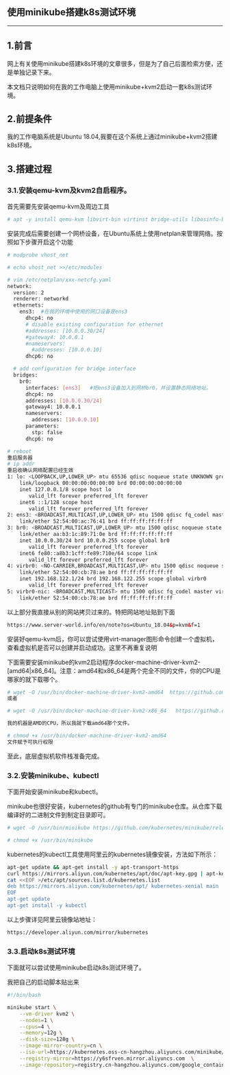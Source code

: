 ## 使用minikube搭建k8s测试环境

-----

## 1.前言

网上有关使用minikube搭建k8s环境的文章很多，但是为了自己后面检索方便，还是单独记录下来。

本文档只说明如何在我的工作电脑上使用minikube+kvm2启动一套k8s测试环境。

## 2.前提条件

我的工作电脑系统是Ubuntu 18.04,我要在这个系统上通过minikube+kvm2搭建k8s环境。

## 3.搭建过程

### 3.1.安装qemu-kvm及kvm2自启程序。

首先需要先安装qemu-kvm及周边工具

```bash
# apt -y install qemu-kvm libvirt-bin virtinst bridge-utils libosinfo-bin libguestfs-tools virt-top 
```

安装完成后需要创建一个网桥设备，在Ubuntu系统上使用netplan来管理网络。按照如下步骤开启这个功能

```bash
# modprobe vhost_net

# echo vhost_net >>/etc/modules

# vim /etc/netplan/xxx-netcfg.yaml
network:
  version: 2
  renderer: networkd
  ethernets:
    ens3:  #在我的环境中使用的网口设备是ens3
      dhcp4: no
      # disable existing configuration for ethernet
      #addresses: [10.0.0.30/24]
      #gateway4: 10.0.0.1
      #nameservers:
        #addresses: [10.0.0.10]
      dhcp6: no

  # add configuration for bridge interface
  bridges:
    br0:
      interfaces: [ens3]   #把ens3设备加入到网桥br0，并设置静态网络地址。
      dhcp4: no
      addresses: [10.0.0.30/24]
      gateway4: 10.0.0.1
      nameservers:
        addresses: [10.0.0.10]
      parameters:
        stp: false
      dhcp6: no

# reboot
重启服务器
# ip addr
重启收确认网络配置已经生效
1: lo: <LOOPBACK,UP,LOWER_UP> mtu 65536 qdisc noqueue state UNKNOWN group default qlen 1000
    link/loopback 00:00:00:00:00:00 brd 00:00:00:00:00:00
    inet 127.0.0.1/8 scope host lo
       valid_lft forever preferred_lft forever
    inet6 ::1/128 scope host
       valid_lft forever preferred_lft forever
2: ens3: <BROADCAST,MULTICAST,UP,LOWER_UP> mtu 1500 qdisc fq_codel master br0 state UP group default qlen 1000
    link/ether 52:54:00:ac:76:41 brd ff:ff:ff:ff:ff:ff
3: br0: <BROADCAST,MULTICAST,UP,LOWER_UP> mtu 1500 qdisc noqueue state UP group default qlen 1000
    link/ether aa:b3:1c:89:71:0e brd ff:ff:ff:ff:ff:ff
    inet 10.0.0.30/24 brd 10.0.0.255 scope global br0
       valid_lft forever preferred_lft forever
    inet6 fe80::a8b3:1cff:fe89:710e/64 scope link
       valid_lft forever preferred_lft forever
4: virbr0: <NO-CARRIER,BROADCAST,MULTICAST,UP> mtu 1500 qdisc noqueue state DOWN group default qlen 1000
    link/ether 52:54:00:cb:78:ae brd ff:ff:ff:ff:ff:ff
    inet 192.168.122.1/24 brd 192.168.122.255 scope global virbr0
       valid_lft forever preferred_lft forever
5: virbr0-nic: <BROADCAST,MULTICAST> mtu 1500 qdisc fq_codel master virbr0 state DOWN group default qlen 1000
    link/ether 52:54:00:cb:78:ae brd ff:ff:ff:ff:ff:ff

```
以上部分我直接从别的网站拷贝过来的。特把网站地址贴到下面

```html
https://www.server-world.info/en/note?os=Ubuntu_18.04&p=kvm&f=1
```

安装好qemu-kvm后，你可以尝试使用virt-manager图形命令创建一个虚拟机，查看虚拟机是否可以创建并启动成功。这里不再重复说明

下面需要安装minikube的kvm2启动程序docker-machine-driver-kvm2-[amd64|x86_64]。注意：amd64和x86_64是两个完全不同的文件，你的CPU是哪家的就下载哪个。

```bash
# wget -O /usr/bin/docker-machine-driver-kvm2-amd64  https://github.com/kubernetes/minikube/releases/download/v1.10.0-beta.2/docker-machine-driver-kvm2-amd64
或者

# wget -O /usr/bin/docker-machine-driver-kvm2-x86_64   https://github.com/kubernetes/minikube/releases/download/v1.10.0-beta.2/docker-machine-driver-kvm2-x86_64

我的机器是AMD的CPU，所以我就下载amd64那个文件。

# chmod +x /usr/bin/docker-machine-driver-kvm2-amd64
文件赋予可执行权限

```

至此，底层虚拟机软件栈准备完成。


### 3.2.安装minikube、kubectl

下面开始安装minikube和kubectl。

minikube也很好安装，kubernetes的github有专门的minikube仓库。从仓库下载编译好的二进制文件到制定目录即可。

```bash
# wget -O /usr/bin/minikube https://github.com/kubernetes/minikube/releases/download/v1.10.0-beta.2/minikube-linux-amd64

# chmod +x /usr/bin/minikube

```

kubernetes的kubectl工具使用阿里云的kubernetes镜像安装，方法如下所示：

```bash
apt-get update && apt-get install -y apt-transport-https
curl https://mirrors.aliyun.com/kubernetes/apt/doc/apt-key.gpg | apt-key add - 
cat <<EOF >/etc/apt/sources.list.d/kubernetes.list
deb https://mirrors.aliyun.com/kubernetes/apt/ kubernetes-xenial main
EOF  
apt-get update
apt-get install -y kubectl

```

以上步骤详见阿里云镜像站地址：

```html
https://developer.aliyun.com/mirror/kubernetes

```

### 3.3.启动k8s测试环境


下面就可以尝试使用minikube启动k8s测试环境了。

我把自己的启动脚本贴出来

```bash
#!/bin/bash

minikube start \
	--vm-driver kvm2 \
	--nodes=1 \
	--cpus=4 \
	--memory=12g \
	--disk-size=128g \
	--image-mirror-country=cn \
	--iso-url=https://kubernetes.oss-cn-hangzhou.aliyuncs.com/minikube/iso/minikube-v1.9.0.iso  \
	--registry-mirror=https://y6sfrven.mirror.aliyuncs.com  \
	--image-repository=registry.cn-hangzhou.aliyuncs.com/google_containers

```
